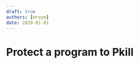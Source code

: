 ```yaml
---
draft: true
authors: [mrvym]
date: 2029-01-01 
---
```

# Protect a program to Pkill
<!-- truncate --> 

